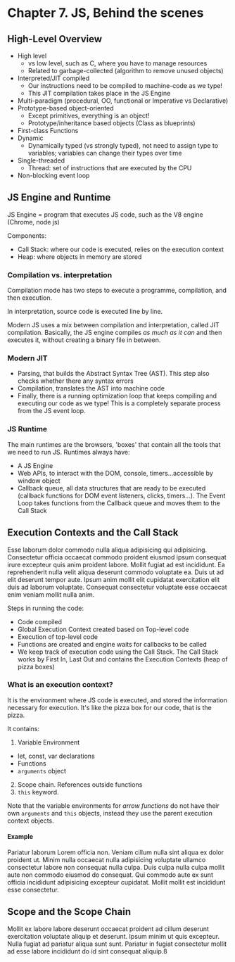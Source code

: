 # Chapter 7. JS, Behind the scenes

## High-Level Overview

- High level
  - vs low level, such as C, where you have to manage resources
  - Related to garbage-collected (algorithm to remove unused objects)
- Interpreted/JIT compiled
  - Our instructions need to be compiled to machine-code as we type!
  - This JIT compilation takes place in the JS Engine
- Multi-paradigm (procedural, OO, functional or Imperative vs Declarative)
- Prototype-based object-oriented
  - Except primitives, everything is an object!
  - Prototype/inheritance based objects (Class as blueprints)
- First-class Functions
- Dynamic
  - Dynamically typed (vs strongly typed), not need to assign type to variables; variables can change their types over time
- Single-threaded
  - Thread: set of instructions that are executed by the CPU
- Non-blocking event loop

## JS Engine and Runtime

JS Engine = program that executes JS code, such as the V8 engine (Chrome, node js)

Components:

- Call Stack: where our code is executed, relies on the execution context
- Heap: where objects in memory are stored

### Compilation vs. interpretation

Compilation mode has two steps to execute a programme, compilation, and then execution.

In interpretation, source code is executed line by line.

Modern JS uses a mix between compilation and interpretation, called JIT compilation. Basically, the JS engine compiles _as much as it can_ and then executes it, without creating a binary file in between.

### Modern JIT

- Parsing, that builds the Abstract Syntax Tree (AST). This step also checks whether there any syntax errors
- Compilation, translates the AST into machine code
- Finally, there is a running optimization loop that keeps compiling and executing our code as we type! This is a completely separate process from the JS event loop.

### JS Runtime

The main runtimes are the browsers, 'boxes' that contain all the tools that we need to run JS. Runtimes always have:

- A JS Engine
- Web APIs, to interact with the DOM, console, timers...accessible by window object
- Callback queue, all data structures that are ready to be executed (callback functions for DOM event listeners, clicks, timers...). The Event Loop takes functions from the Callback queue and moves them to the Call Stack

## Execution Contexts and the Call Stack

Esse laborum dolor commodo nulla aliqua adipisicing qui adipisicing. Consectetur officia occaecat commodo proident eiusmod ipsum consequat irure excepteur quis anim proident labore. Mollit fugiat ad est incididunt. Ea reprehenderit nulla velit aliqua deserunt commodo voluptate ea. Duis ut ad elit deserunt tempor aute. Ipsum anim mollit elit cupidatat exercitation elit duis ad laborum voluptate. Consequat consectetur voluptate esse occaecat enim veniam mollit nulla anim.

Steps in running the code:

- Code compiled
- Global Execution Context created based on Top-level code
- Execution of top-level code
- Functions are created and engine waits for callbacks to be called
- We keep track of execution code using the Call Stack. The Call Stack works by First In, Last Out and contains the Execution Contexts (heap of pizza boxes)

### What is an execution context?

It is the environment where JS code is executed, and stored the information necessary for execution. It's like the pizza box for our code, that is the pizza.

It contains:

1. Variable Environment

- let, const, var declarations
- Functions
- `arguments` object

2. Scope chain. References outside functions
3. `this` keyword.

Note that the variable environments for _arrow functions_ do not have their own `arguments` and `this` objects, instead they use the parent execution context objects.

#### Example

Pariatur laborum Lorem officia non. Veniam cillum nulla sint aliqua ex dolor proident ut. Minim nulla occaecat nulla adipisicing voluptate ullamco consectetur labore non consequat nulla culpa. Duis culpa nulla culpa mollit aute non commodo eiusmod do consequat. Qui commodo aute ex sunt officia incididunt adipisicing excepteur cupidatat. Mollit mollit est incididunt esse consectetur.

## Scope and the Scope Chain

Mollit ex labore labore deserunt occaecat proident ad cillum deserunt exercitation voluptate aliquip et deserunt. Ipsum minim ut quis excepteur. Nulla fugiat ad pariatur aliqua sunt sunt. Pariatur in fugiat consectetur mollit ad esse labore incididunt do id sint consequat aliquip.ß
